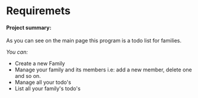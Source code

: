 # Requiremets
#### Project summary:
  As you can see on the main page this program is a todo list for families.  

  *You can:*
  * Create a new Family
  * Manage your family and its members i.e: add a new member, delete one and so on.
  * Manage all your todo's
  * List all your family's todo's
  
